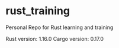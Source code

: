 # rust_training
Personal Repo for Rust learning and training

Rust version: 1.16.0
Cargo version: 0.17.0
